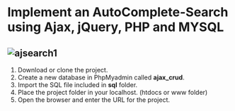 Implement an AutoComplete-Search using Ajax, jQuery, PHP and MYSQL
===
![ajsearch1](https://user-images.githubusercontent.com/23145752/34388222-8222b776-eb58-11e7-9f86-391febd77366.png)
---
1. Download or clone the project.
2. Create a new database in PhpMyadmin called **ajax_crud**.
3. Import the SQL file included in **sql** folder.
4. Place the project folder in your localhost. (htdocs or www folder)
5. Open the browser and enter the URL for the project.
